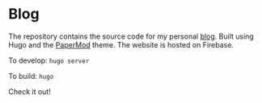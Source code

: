 # Blog

The repository contains the source code for my personal <a target="_" href="https://blog.seanleishman.com">blog<a>. Built using Hugo and the <a href="https://github.com/adityatelange/hugo-PaperMod">PaperMod</a> theme. The website is hosted on Firebase.

To develop: `hugo server` 

To build: `hugo`

Check it out!
